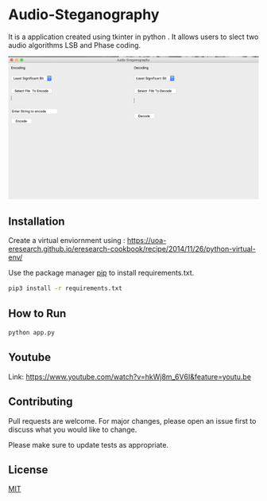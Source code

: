 # Audio-Steganography
It is a application created using tkinter in python .
It allows users to slect two audio algorithms LSB and Phase coding.

![picture](/ui.png)



## Installation


Create a virtual enviornment using : https://uoa-eresearch.github.io/eresearch-cookbook/recipe/2014/11/26/python-virtual-env/

Use the package manager [pip](https://pip.pypa.io/en/stable/) to install requirements.txt.

```bash
pip3 install -r requirements.txt
```

## How to Run

```bash
python app.py
``` 

## Youtube 
Link: https://www.youtube.com/watch?v=hkWj8m_6V6I&feature=youtu.be


## Contributing
Pull requests are welcome. For major changes, please open an issue first to discuss what you would like to change.

Please make sure to update tests as appropriate.

## License
[MIT](https://choosealicense.com/licenses/mit/)
